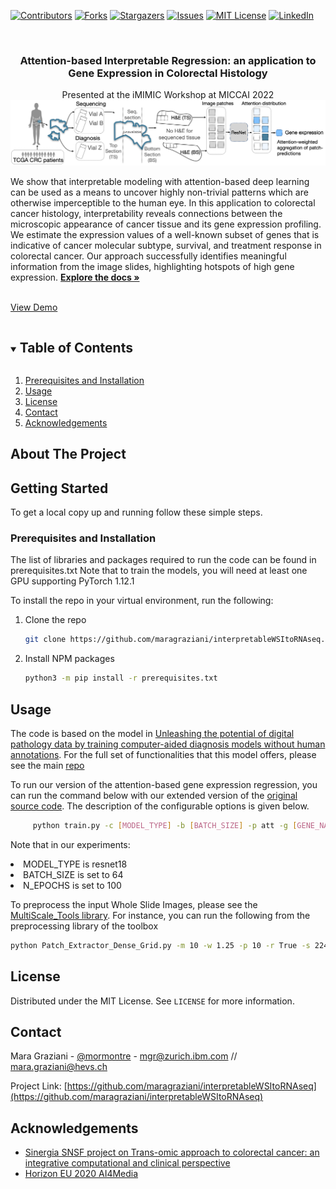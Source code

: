 <!--
*** Thanks for checking out the Best-README-Template. If you have a suggestion
*** that would make this better, please fork the repo and create a pull request
*** or simply open an issue with the tag "enhancement".
*** Thanks again! Now go create something AMAZING! :D
***
***
***
*** To avoid retyping too much info. Do a search and replace for the following:
*** github_username, repo_name, twitter_handle, email, project_title, project_description
-->



<!-- PROJECT SHIELDS -->
<!--
*** I'm using markdown "reference style" links for readability.
*** Reference links are enclosed in brackets [ ] instead of parentheses ( ).
*** See the bottom of this document for the declaration of the reference variables
*** for contributors-url, forks-url, etc. This is an optional, concise syntax you may use.
*** https://www.markdownguide.org/basic-syntax/#reference-style-links
-->
[![Contributors][contributors-shield]][contributors-url]
[![Forks][forks-shield]][forks-url]
[![Stargazers][stars-shield]][stars-url]
[![Issues][issues-shield]][issues-url]
[![MIT License][license-shield]][license-url]
[![LinkedIn][linkedin-shield]][linkedin-url]



<!-- PROJECT LOGO -->
<br />
<p align="center">
 
  <h3 align="center">Attention-based Interpretable Regression: an application to Gene Expression in Colorectal Histology</h3>

<p align="center">
   Presented at the iMIMIC Workshop at MICCAI 2022
 
 <a href="https://github.com/maragraziani/interpretableWSItoRNAseq">
    <img src="images/logo.png" alt="Logo" width="900">
  </a>

We show that interpretable modeling with attention-based deep learning can be used as a means to uncover highly non-trivial patterns which are otherwise imperceptible to the human eye. In this application to colorectal cancer histology, interpretability reveals connections between the microscopic appearance of cancer tissue and its gene expression profiling. We estimate the expression values of a well-known subset of genes that is indicative of cancer molecular subtype, survival, and treatment response in colorectal cancer. Our approach successfully identifies meaningful information from the image slides, highlighting hotspots of high gene expression.
 <a href="https://github.com/maragraziani/interpretableWSItoRNAseq"><strong>Explore the docs »</strong></a>
 </p>
 <br />
 <a href="https://github.com/maragraziani/interpretableWSItoRNAseq">View Demo</a>
</p>


<!-- TABLE OF CONTENTS -->
<details open="open">
  <summary><h2 style="display: inline-block">Table of Contents</h2></summary>
  <ol>
   <li><a href="#prerequisites">Prerequisites and Installation</a></li>
    <li><a href="#usage">Usage</a></li>
    <li><a href="#license">License</a></li>
    <li><a href="#contact">Contact</a></li>
    <li><a href="#acknowledgements">Acknowledgements</a></li>
  </ol>
</details>



<!-- ABOUT THE PROJECT -->
## About The Project


<!-- GETTING STARTED -->
## Getting Started

To get a local copy up and running follow these simple steps.

### Prerequisites and Installation

The list of libraries and packages required to run the code can be found in prerequisites.txt
Note that to train the models, you will need at least one GPU supporting PyTorch 1.12.1

To install the repo in your virtual environment, run the following:

1. Clone the repo
   ```sh
   git clone https://github.com/maragraziani/interpretableWSItoRNAseq.git
   ```
2. Install NPM packages
   ```sh
   python3 -m pip install -r prerequisites.txt
   ```


<!-- USAGE EXAMPLES -->
## Usage

The code is based on the model in [Unleashing the potential of digital pathology data by training computer-aided diagnosis models without human annotations](https://www.nature.com/articles/s41746-022-00635-4). For the full set of functionalities that this model offers, please see the main [repo](https://github.com/ilmaro8/Multiple_Instance_Learning_instance_based)

To run our version of the attention-based gene expression regression, you can run the command below with our extended version of the [original source code](https://github.com/ilmaro8/Multiple_Instance_Learning_instance_based). The description of the configurable options is given below.

```sh
     python train.py -c [MODEL_TYPE] -b [BATCH_SIZE] -p att -g [GENE_NAME] -e [N_EPOCHS] -t geneExp  -f True -i [PATH_TO_INPUT_FILE_LIST] -o [SAVE_FOLDER] -w [PATH_TO_INPUT_IMAGES]
   ```
Note that in our experiments:
<li> MODEL_TYPE is resnet18 
 <li> BATCH_SIZE is set to 64
  <li> N_EPOCHS is set to 100
  
   To preprocess the input Whole Slide Images, please see the [MultiScale_Tools library](https://github.com/sara-nl/multi-scale-tools). For instance, you can run the following from the preprocessing library of the toolbox
   ```sh
   python Patch_Extractor_Dense_Grid.py -m 10 -w 1.25 -p 10 -r True -s 224 -x 0.7 -y 0 -i /PATH/CSV/IMAGES/TO/EXTRACT.csv -t /PATH/TISSUE/MASKS/TO/USE/ -o /FOLDER/WHERE/TO/STORE/THE/PATCHES/
   ```

<!-- LICENSE -->
## License

Distributed under the MIT License. See `LICENSE` for more information.

<!-- CONTACT -->
## Contact

Mara Graziani - [@mormontre](https://twitter.com/mormontre) - mgr@zurich.ibm.com // mara.graziani@hevs.ch


Project Link: [https://github.com/maragraziani/interpretableWSItoRNAseq](https://github.com/maragraziani/interpretableWSItoRNAseq)


<!-- ACKNOWLEDGEMENTS -->
## Acknowledgements

* [Sinergia SNSF project on Trans-omic approach to colorectal cancer: an integrative computational and clinical perspective](#)
* [Horizon EU 2020 AI4Media](https://www.ai4media.eu)


<!-- MARKDOWN LINKS & IMAGES -->
<!-- https://www.markdownguide.org/basic-syntax/#reference-style-links -->
[contributors-shield]: https://img.shields.io/github/contributors/maragraziani/interpretableWSItoRNAseq.svg?style=for-the-badge
[contributors-url]: https://github.com/maragraziani/interpretableWSItoRNAseq/graphs/contributors
[forks-shield]: https://img.shields.io/github/forks/maragraziani/interpretableWSItoRNAseq.svg?style=for-the-badge
[forks-url]: https://github.com/maragraziani/interpretableWSItoRNAseq/network/members
[stars-shield]: https://img.shields.io/github/stars/maragraziani/interpretableWSItoRNAseq.svg?style=for-the-badge
[stars-url]: https://github.com/maragraziani/interpretableWSItoRNAseq/stargazers
[issues-shield]: https://img.shields.io/github/issues/maragraziani/interpretableWSItoRNAseq.svg?style=for-the-badge
[issues-url]: https://github.com/maragraziani/interpretableWSItoRNAseq/issues
[license-shield]: https://img.shields.io/github/license/maragraziani/interpretableWSItoRNAseq.svg?style=for-the-badge
[license-url]: https://github.com/maragraziani/interpretableWSItoRNAseq/blob/master/LICENSE.txt
[linkedin-shield]: https://img.shields.io/badge/-LinkedIn-black.svg?style=for-the-badge&logo=linkedin&colorB=555
[linkedin-url]: https://linkedin.com/in/mara-graziani-878980105/
